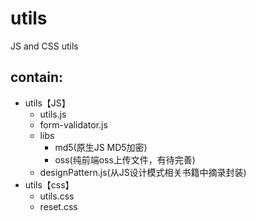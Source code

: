 # utils
JS and CSS utils 

## contain:
- utils【JS】
  - utils.js
  - form-validator.js
  - libs
    - md5(原生JS MD5加密)
    - oss(纯前端oss上传文件，有待完善)
  - designPattern.js(从JS设计模式相关书籍中摘录封装)
- utils【css】
  - utils.css
  - reset.css
